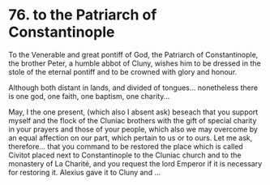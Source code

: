 # 76. to the Patriarch of Constantinople

To the Venerable and great pontiff of God, the Patriarch of Constantinople, the brother Peter, a humble abbot of Cluny, wishes him to be dressed in the stole of the eternal pontiff and to be crowned with glory and honour.

Although both distant in lands, and divided of tongues… nonetheless there is one god, one faith, one baptism, one charity…

May, I the one present, \(which also I absent ask\) beseach that you support myself and the flock of the Cluniac brothers with the gift of special charity in your prayers and those of your people, which also we may overcome by an equal affection on our part, which pertain to us or to ours. Let me ask, therefore… that you command to be restored the place which is called Civitot placed next to Constantinople to the Cluniac church and to the monastery of La Charité, and you request the lord Emperor if it is necessary for restoring it. Alexius gave it to Cluny and … 

